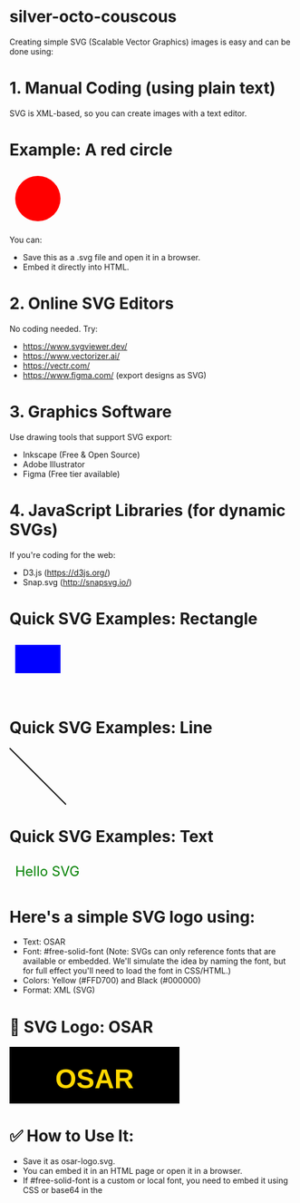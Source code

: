 # silver-octo-couscous
Creating simple SVG (Scalable Vector Graphics) images is easy and can be done using:

# 1. Manual Coding (using plain text)
SVG is XML-based, so you can create images with a text editor.

# Example: A red circle

<svg width="100" height="100" xmlns="http://www.w3.org/2000/svg">
  <circle cx="50" cy="50" r="40" fill="red" />
</svg>

You can:
- Save this as a .svg file and open it in a browser.
- Embed it directly into HTML.

# 2. Online SVG Editors
No coding needed. Try:
- https://www.svgviewer.dev/
- https://www.vectorizer.ai/
- https://vectr.com/
- https://www.figma.com/ (export designs as SVG)

# 3. Graphics Software
Use drawing tools that support SVG export:
- Inkscape (Free & Open Source)
- Adobe Illustrator
- Figma (Free tier available)

# 4. JavaScript Libraries (for dynamic SVGs)
If you're coding for the web:
- D3.js (https://d3js.org/)
- Snap.svg (http://snapsvg.io/)

# Quick SVG Examples: Rectangle

<svg width="100" height="100" xmlns="http://www.w3.org/2000/svg">
  <rect x="10" y="10" width="80" height="50" fill="blue" />
</svg>

# Quick SVG Examples: Line

<svg width="100" height="100" xmlns="http://www.w3.org/2000/svg">
  <line x1="0" y1="0" x2="100" y2="100" stroke="black" stroke-width="2" />
</svg>

# Quick SVG Examples: Text

<svg width="200" height="50" xmlns="http://www.w3.org/2000/svg">
  <text x="10" y="35" font-size="24" fill="green">Hello SVG</text>
</svg>

# Here's a simple SVG logo using:
- Text: OSAR
- Font: #free-solid-font (Note: SVGs can only reference fonts that are available or embedded. We'll simulate the idea by naming the font, but for full effect you'll need to load the font in CSS/HTML.)
- Colors: Yellow (#FFD700) and Black (#000000)
- Format: XML (SVG)

# 🔧 SVG Logo: OSAR

<svg width="300" height="100" xmlns="http://www.w3.org/2000/svg">
  <defs>
    <style type="text/css">
      @import url('https://fonts.googleapis.com/css2?family=Free+Solid'); /* Placeholder */
      .logo-text {
        font-family: '#free-solid-font', sans-serif;
        font-size: 48px;
        font-weight: bold;
      }
    </style>
  </defs>
  <rect width="300" height="100" fill="#000000" />
  <text x="50%" y="60%" dominant-baseline="middle" text-anchor="middle" class="logo-text" fill="#FFD700">
    OSAR
  </text>
</svg>

# ✅ How to Use It:
- Save it as osar-logo.svg.
- You can embed it in an HTML page or open it in a browser.
- If #free-solid-font is a custom or local font, you need to embed it using CSS or base64 in the <style> section or host it on the web.

# Happy designing, and good luck with OSAR! 🟡⚫
